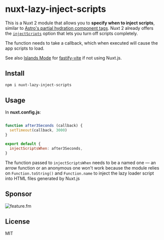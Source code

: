 # nuxt-lazy-inject-scripts

This is a Nuxt 2 module that allows you to **specify when to inject scripts**, similar to [Astro's partial hydration component tags](https://docs.astro.build/core-concepts/component-hydration/). Nuxt 2 already offers the [`injectScripts`](https://nuxtjs.org/docs/configuration-glossary/configuration-render/#injectscripts) option that lets you turn off scripts completely.

The function needs to take a callback, which when executed will cause the app scripts to load.

See also [Islands Mode](https://fastify-vite.dev/guide/island-mode.html) for [fastify-vite](https://fastify-vite.dev/) if not using Nuxt.js.

## Install

```bash
npm i nuxt-lazy-inject-scripts
```

## Usage

In **nuxt.config.js**:

```js

function after3Seconds (callback) {
  setTimeout(callback, 3000)
}

export default {
  injectScriptsWhen: after3Seconds,
}
```

The function passed to `injectScriptsWhen` needs to be a named one — an arrow function or an anonymous one won't work because the module relies on `Function.toString()` and `Function.name` to inject the lazy loader script into HTML files generated by Nuxt.js

## Sponsor

![feature.fm](https://user-images.githubusercontent.com/12291/138519865-b85847ab-fe8f-4956-90ca-96058129f20e.png)

## License 

MIT
